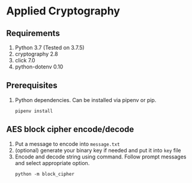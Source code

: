 # Applied Cryptography

## Requirements
1. Python 3.7 (Tested on 3.7.5)
2. cryptography 2.8
3. click 7.0
3. python-dotenv 0.10

## Prerequisites
1. Python dependencies. Can be installed via pipenv or pip.
    ```shell script
    pipenv install
    ```
   
## AES block cipher encode/decode
1. Put a message to encode into `message.txt`
2. (optional) generate your binary key if needed and put it into `key` file
3. Encode and decode string using command. Follow prompt messages and select appropriate option.
    ```shell script
    python -m block_cipher
    ```
